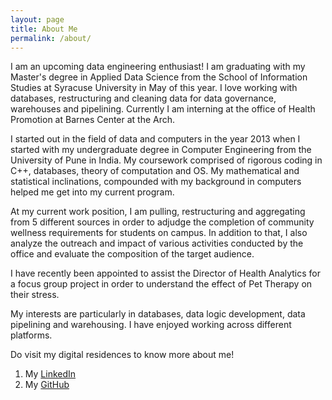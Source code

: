 ```yaml
---
layout: page
title: About Me
permalink: /about/
---
```


I am an upcoming data engineering enthusiast! I am graduating with my Master's degree in Applied Data Science from the School of Information Studies at Syracuse University in May of this year. I love working with databases, restructuring and cleaning data for data governance, warehouses and pipelining. Currently I am interning at the office of Health Promotion at Barnes Center at the Arch.

I started out in the field of data and computers in the year 2013 when I started with my undergraduate degree in Computer Engineering from the University of Pune in India. My coursework comprised of rigorous coding in C++, databases, theory of computation and OS. My mathematical and statistical inclinations, compounded with my background in computers helped me get into my current program.

At my current work position, I am pulling, restructuring and aggregating from 5 different sources in order to adjudge the completion of community wellness requirements for students on campus. In addition to that, I also analyze the outreach and impact of various activities conducted by the office and evaluate the composition of the target audience.

I have recently been appointed to assist the Director of Health Analytics for a focus group project in order to understand the effect of Pet Therapy on their stress.

My interests are particularly in databases, data logic development, data pipelining and warehousing. I have enjoyed working across different platforms.

Do visit my digital residences to know more about me!
1. My [LinkedIn][1]
2. My [GitHub][2]

[1]:https://www.linkedin.com/in/vijetmuley
[2]:https://github.com/vijetmuley
